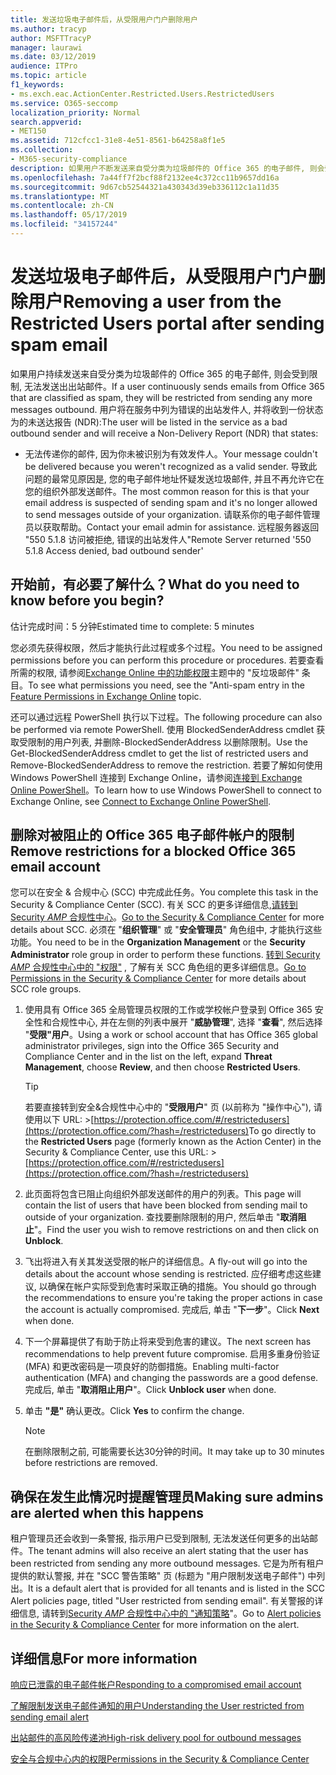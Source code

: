 ```yaml
---
title: 发送垃圾电子邮件后，从受限用户门户删除用户
ms.author: tracyp
author: MSFTTracyP
manager: laurawi
ms.date: 03/12/2019
audience: ITPro
ms.topic: article
f1_keywords:
- ms.exch.eac.ActionCenter.Restricted.Users.RestrictedUsers
ms.service: O365-seccomp
localization_priority: Normal
search.appverid:
- MET150
ms.assetid: 712cfcc1-31e8-4e51-8561-b64258a8f1e5
ms.collection:
- M365-security-compliance
description: 如果用户不断发送来自受分类为垃圾邮件的 Office 365 的电子邮件, 则会受到限制, 无法发送更多的邮件。
ms.openlocfilehash: 7a44ff7f2bcf88f2132ee4c372cc11b9657dd16a
ms.sourcegitcommit: 9d67cb52544321a430343d39eb336112c1a11d35
ms.translationtype: MT
ms.contentlocale: zh-CN
ms.lasthandoff: 05/17/2019
ms.locfileid: "34157244"
---
```

# <a name="removing-a-user-from-the-restricted-users-portal-after-sending-spam-email"></a><span data-ttu-id="0de42-103">发送垃圾电子邮件后，从受限用户门户删除用户</span><span class="sxs-lookup"><span data-stu-id="0de42-103">Removing a user from the Restricted Users portal after sending spam email</span></span>

<span data-ttu-id="0de42-104">如果用户持续发送来自受分类为垃圾邮件的 Office 365 的电子邮件, 则会受到限制, 无法发送出出站邮件。</span><span class="sxs-lookup"><span data-stu-id="0de42-104">If a user continuously sends emails from Office 365 that are classified as spam, they will be restricted from sending any more messages outbound.</span></span> <span data-ttu-id="0de42-105">用户将在服务中列为错误的出站发件人, 并将收到一份状态为的未送达报告 (NDR):</span><span class="sxs-lookup"><span data-stu-id="0de42-105">The user will be listed in the service as a bad outbound sender and will receive a Non-Delivery Report (NDR) that states:</span></span>

- <span data-ttu-id="0de42-106">无法传递你的邮件, 因为你未被识别为有效发件人。</span><span class="sxs-lookup"><span data-stu-id="0de42-106">Your message couldn't be delivered because you weren't recognized as a valid sender.</span></span> <span data-ttu-id="0de42-107">导致此问题的最常见原因是, 您的电子邮件地址怀疑发送垃圾邮件, 并且不再允许它在您的组织外部发送邮件。</span><span class="sxs-lookup"><span data-stu-id="0de42-107">The most common reason for this is that your email address is suspected of sending spam and it's no longer allowed to send messages outside of your organization.</span></span> <span data-ttu-id="0de42-108">请联系你的电子邮件管理员以获取帮助。</span><span class="sxs-lookup"><span data-stu-id="0de42-108">Contact your email admin for assistance.</span></span> <span data-ttu-id="0de42-109">远程服务器返回 "550 5.1.8 访问被拒绝, 错误的出站发件人"</span><span class="sxs-lookup"><span data-stu-id="0de42-109">Remote Server returned '550 5.1.8 Access denied, bad outbound sender'</span></span>

## <a name="what-do-you-need-to-know-before-you-begin"></a><span data-ttu-id="0de42-110">开始前，有必要了解什么？</span><span class="sxs-lookup"><span data-stu-id="0de42-110">What do you need to know before you begin?</span></span>
<span data-ttu-id="0de42-111"><a name="sectionSection0"> </a></span><span class="sxs-lookup"><span data-stu-id="0de42-111"></span></span>

<span data-ttu-id="0de42-112">估计完成时间：5 分钟</span><span class="sxs-lookup"><span data-stu-id="0de42-112">Estimated time to complete: 5 minutes</span></span>
  
<span data-ttu-id="0de42-113">您必须先获得权限，然后才能执行此过程或多个过程。</span><span class="sxs-lookup"><span data-stu-id="0de42-113">You need to be assigned permissions before you can perform this procedure or procedures.</span></span> <span data-ttu-id="0de42-114">若要查看所需的权限, 请参阅[Exchange Online 中的功能权限](http://technet.microsoft.com/library/15073ce1-0917-403b-8839-02a2ebc96e16.aspx)主题中的 "反垃圾邮件" 条目。</span><span class="sxs-lookup"><span data-stu-id="0de42-114">To see what permissions you need, see the "Anti-spam entry in the [Feature Permissions in Exchange Online](http://technet.microsoft.com/library/15073ce1-0917-403b-8839-02a2ebc96e16.aspx) topic.</span></span>

<span data-ttu-id="0de42-115">还可以通过远程 PowerShell 执行以下过程。</span><span class="sxs-lookup"><span data-stu-id="0de42-115">The following procedure can also be performed via remote PowerShell.</span></span> <span data-ttu-id="0de42-116">使用 BlockedSenderAddress cmdlet 获取受限制的用户列表, 并删除-BlockedSenderAddress 以删除限制。</span><span class="sxs-lookup"><span data-stu-id="0de42-116">Use the Get-BlockedSenderAddress cmdlet to get the list of restricted users and Remove-BlockedSenderAddress to remove the restriction.</span></span> <span data-ttu-id="0de42-117">若要了解如何使用 Windows PowerShell 连接到 Exchange Online，请参阅[连接到 Exchange Online PowerShell](https://go.microsoft.com/fwlink/p/?linkid=396554)。</span><span class="sxs-lookup"><span data-stu-id="0de42-117">To learn how to use Windows PowerShell to connect to Exchange Online, see [Connect to Exchange Online PowerShell](https://go.microsoft.com/fwlink/p/?linkid=396554).</span></span>

## <a name="remove-restrictions-for-a-blocked-office-365-email-account"></a><span data-ttu-id="0de42-118">删除对被阻止的 Office 365 电子邮件帐户的限制</span><span class="sxs-lookup"><span data-stu-id="0de42-118">Remove restrictions for a blocked Office 365 email account</span></span>

<span data-ttu-id="0de42-119">您可以在安全 & 合规中心 (SCC) 中完成此任务。</span><span class="sxs-lookup"><span data-stu-id="0de42-119">You complete this task in the Security & Compliance Center (SCC).</span></span> <span data-ttu-id="0de42-120">有关 SCC 的更多详细信息,[请转到 Security _AMP_ 合规性中心](go-to-the-securitycompliance-center.md)。</span><span class="sxs-lookup"><span data-stu-id="0de42-120">[Go to the Security & Compliance Center](go-to-the-securitycompliance-center.md) for more details about SCC.</span></span> <span data-ttu-id="0de42-121">必须在 "**组织管理**" 或 "**安全管理员**" 角色组中, 才能执行这些功能。</span><span class="sxs-lookup"><span data-stu-id="0de42-121">You need to be in the **Organization Management** or the **Security Administrator** role group in order to perform these functions.</span></span> <span data-ttu-id="0de42-122">[转到 Security _AMP_ 合规性中心中的 "权限"](permissions-in-the-security-and-compliance-center.md) , 了解有关 SCC 角色组的更多详细信息。</span><span class="sxs-lookup"><span data-stu-id="0de42-122">[Go to Permissions in the Security & Compliance Center](permissions-in-the-security-and-compliance-center.md) for more details about SCC role groups.</span></span>

1. <span data-ttu-id="0de42-123">使用具有 Office 365 全局管理员权限的工作或学校帐户登录到 Office 365 安全性和合规性中心, 并在左侧的列表中展开 "**威胁管理**", 选择 "**查看**", 然后选择 "**受限"用户**。</span><span class="sxs-lookup"><span data-stu-id="0de42-123">Using a work or school account that has Office 365 global administrator privileges, sign into the Office 365 Security and Compliance Center and in the list on the left, expand **Threat Management**, choose **Review**, and then choose **Restricted Users**.</span></span>
    
    > [!TIP]
    > <span data-ttu-id="0de42-124">若要直接转到安全&amp;合规性中心中的 "**受限用户**" 页 (以前称为 "操作中心"), 请使用以下 URL: >[https://protection.office.com/#/restrictedusers](https://protection.office.com/?hash=/restrictedusers)</span><span class="sxs-lookup"><span data-stu-id="0de42-124">To go directly to the **Restricted Users** page (formerly known as the Action Center) in the Security &amp; Compliance Center, use this URL: > [https://protection.office.com/#/restrictedusers](https://protection.office.com/?hash=/restrictedusers)</span></span>

2. <span data-ttu-id="0de42-125">此页面将包含已阻止向组织外部发送邮件的用户的列表。</span><span class="sxs-lookup"><span data-stu-id="0de42-125">This page will contain the list of users that have been blocked from sending mail to outside of your organization.</span></span>  <span data-ttu-id="0de42-126">查找要删除限制的用户, 然后单击 "**取消阻止**"。</span><span class="sxs-lookup"><span data-stu-id="0de42-126">Find the user you wish to remove restrictions on and then click on **Unblock**.</span></span>

3. <span data-ttu-id="0de42-127">飞出将进入有关其发送受限的帐户的详细信息。</span><span class="sxs-lookup"><span data-stu-id="0de42-127">A fly-out will go into the details about the account whose sending is restricted.</span></span> <span data-ttu-id="0de42-128">应仔细考虑这些建议, 以确保在帐户实际受到危害时采取正确的措施。</span><span class="sxs-lookup"><span data-stu-id="0de42-128">You should go through the recommendations to ensure you're taking the proper actions in case the account is actually compromised.</span></span> <span data-ttu-id="0de42-129">完成后, 单击 "**下一步**"。</span><span class="sxs-lookup"><span data-stu-id="0de42-129">Click **Next** when done.</span></span>

4. <span data-ttu-id="0de42-130">下一个屏幕提供了有助于防止将来受到危害的建议。</span><span class="sxs-lookup"><span data-stu-id="0de42-130">The next screen has recommendations to help prevent future compromise.</span></span> <span data-ttu-id="0de42-131">启用多重身份验证 (MFA) 和更改密码是一项良好的防御措施。</span><span class="sxs-lookup"><span data-stu-id="0de42-131">Enabling multi-factor authentication (MFA) and changing the passwords are a good defense.</span></span> <span data-ttu-id="0de42-132">完成后, 单击 "**取消阻止用户**"。</span><span class="sxs-lookup"><span data-stu-id="0de42-132">Click **Unblock user** when done.</span></span>

5. <span data-ttu-id="0de42-133">单击 **"是"** 确认更改。</span><span class="sxs-lookup"><span data-stu-id="0de42-133">Click **Yes** to confirm the change.</span></span>

    > [!NOTE]
    > <span data-ttu-id="0de42-134">在删除限制之前, 可能需要长达30分钟的时间。</span><span class="sxs-lookup"><span data-stu-id="0de42-134">It may take up to 30 minutes before restrictions are removed.</span></span> 

## <a name="making-sure-admins-are-alerted-when-this-happens"></a><span data-ttu-id="0de42-135">确保在发生此情况时提醒管理员</span><span class="sxs-lookup"><span data-stu-id="0de42-135">Making sure admins are alerted when this happens</span></span>

<span data-ttu-id="0de42-136">租户管理员还会收到一条警报, 指示用户已受到限制, 无法发送任何更多的出站邮件。</span><span class="sxs-lookup"><span data-stu-id="0de42-136">The tenant admins will also receive an alert stating that the user has been restricted from sending any more outbound messages.</span></span> <span data-ttu-id="0de42-137">它是为所有租户提供的默认警报, 并在 "SCC 警告策略" 页 (标题为 "用户限制发送电子邮件") 中列出。</span><span class="sxs-lookup"><span data-stu-id="0de42-137">It is a default alert that is provided for all tenants and is listed in the SCC Alert policies page, titled "User restricted from sending email".</span></span> <span data-ttu-id="0de42-138">有关警报的详细信息, 请转到[Security _AMP_ 合规性中心中的 "通知策略](https://docs.microsoft.com/en-us/office365/securitycompliance/alert-policies)"。</span><span class="sxs-lookup"><span data-stu-id="0de42-138">Go to [Alert policies in the Security & Compliance Center](https://docs.microsoft.com/en-us/office365/securitycompliance/alert-policies) for more information on the alert.</span></span>

## <a name="for-more-information"></a><span data-ttu-id="0de42-139">详细信息</span><span class="sxs-lookup"><span data-stu-id="0de42-139">For more information</span></span>

[<span data-ttu-id="0de42-140">响应已泄露的电子邮件帐户</span><span class="sxs-lookup"><span data-stu-id="0de42-140">Responding to a compromised email account</span></span>](responding-to-a-compromised-email-account.md)

[<span data-ttu-id="0de42-141">了解限制发送电子邮件通知的用户</span><span class="sxs-lookup"><span data-stu-id="0de42-141">Understanding the User restricted from sending email alert</span></span>](https://docs.microsoft.com/en-us/office365/securitycompliance/alert-policies)

[<span data-ttu-id="0de42-142">出站邮件的高风险传递池</span><span class="sxs-lookup"><span data-stu-id="0de42-142">High-risk delivery pool for outbound messages</span></span>](high-risk-delivery-pool-for-outbound-messages.md)

[<span data-ttu-id="0de42-143">安全与合规中心内的权限</span><span class="sxs-lookup"><span data-stu-id="0de42-143">Permissions in the Security & Compliance Center</span></span>](permissions-in-the-security-and-compliance-center.md)
